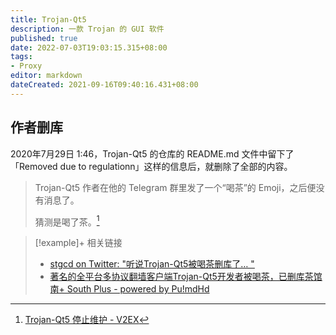 ```yaml
---
title: Trojan-Qt5
description: 一款 Trojan 的 GUI 软件
published: true
date: 2022-07-03T19:03:15.315+08:00
tags:
- Proxy
editor: markdown
dateCreated: 2021-09-16T09:40:16.431+08:00
---
```


## 作者删库

2020年7月29日 1:46，Trojan-Qt5 的仓库的 README.md 文件中留下了「Removed due to regulationn」这样的信息后，就删除了全部的内容。

> Trojan-Qt5 作者在他的 Telegram 群里发了一个“喝茶”的 Emoji，之后便没有消息了。  
>
> 猜测是喝了茶。[^651076]

[^651076]: [Trojan-Qt5 停止维护 - V2EX](https://web.archive.org/web/20210916013658/https://www.v2ex.com/t/651076)

> [!example]+ 相关链接
> + [stgcd on Twitter: "听说Trojan-Qt5被喝茶删库了… "](https://web.archive.org/web/20200730044827/https://twitter.com/StgcdLiu/status/1288697869906505728)
> + [著名的全平台多协议翻墙客户端Trojan-Qt5开发者被喝茶，已删库茶馆 南+ South Plus - powered by Pu!mdHd](https://web.archive.org/web/20210916013733/https://www.south-plus.net/simple/index.php?t902449.html)

